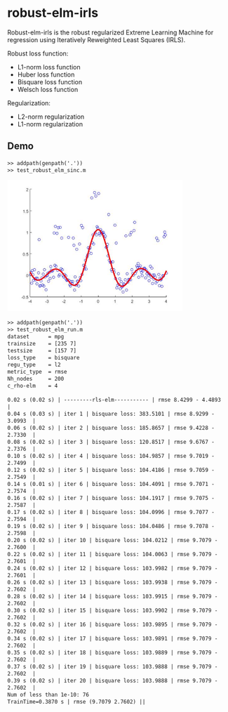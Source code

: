 robust-elm-irls
===========================

Robust-elm-irls is the robust regularized Extreme Learning Machine for regression using Iteratively Reweighted Least Squares (IRLS).

Robust loss function:
- L1-norm loss function
- Huber loss function
- Bisquare loss function
- Welsch loss function

Regularization:
- L2-norm regularization
- L1-norm regularization

## Demo


```
>> addpath(genpath('.'))
>> test_robust_elm_sinc.m
```
<img src="https://github.com/KaenChan/robust-elm-irls/blob/master/test_robust_elm/sinc_result.jpg" height="300" width="400" >


```
>> addpath(genpath('.'))
>> test_robust_elm_run.m
dataset      = mpg
trainsize    = [235 7]
testsize     = [157 7]
loss_type    = bisquare
regu_type    = l2
metric_type  = rmse
Nh_nodes     = 200
c_rho-elm    = 4

0.02 s (0.02 s) | ---------rls-elm----------- | rmse 8.4299 - 4.4893  |
0.04 s (0.03 s) | iter 1 | bisquare loss: 383.5101 | rmse 8.9299 - 3.0993  |
0.06 s (0.02 s) | iter 2 | bisquare loss: 185.8657 | rmse 9.4228 - 2.7330  |
0.08 s (0.02 s) | iter 3 | bisquare loss: 120.8517 | rmse 9.6767 - 2.7376  |
0.10 s (0.02 s) | iter 4 | bisquare loss: 104.9857 | rmse 9.7019 - 2.7499  |
0.12 s (0.02 s) | iter 5 | bisquare loss: 104.4186 | rmse 9.7059 - 2.7549  |
0.14 s (0.01 s) | iter 6 | bisquare loss: 104.4091 | rmse 9.7071 - 2.7574  |
0.16 s (0.02 s) | iter 7 | bisquare loss: 104.1917 | rmse 9.7075 - 2.7587  |
0.17 s (0.02 s) | iter 8 | bisquare loss: 104.0996 | rmse 9.7077 - 2.7594  |
0.19 s (0.02 s) | iter 9 | bisquare loss: 104.0486 | rmse 9.7078 - 2.7598  |
0.20 s (0.02 s) | iter 10 | bisquare loss: 104.0212 | rmse 9.7079 - 2.7600  |
0.22 s (0.02 s) | iter 11 | bisquare loss: 104.0063 | rmse 9.7079 - 2.7601  |
0.24 s (0.02 s) | iter 12 | bisquare loss: 103.9982 | rmse 9.7079 - 2.7601  |
0.26 s (0.02 s) | iter 13 | bisquare loss: 103.9938 | rmse 9.7079 - 2.7602  |
0.28 s (0.02 s) | iter 14 | bisquare loss: 103.9915 | rmse 9.7079 - 2.7602  |
0.30 s (0.02 s) | iter 15 | bisquare loss: 103.9902 | rmse 9.7079 - 2.7602  |
0.32 s (0.02 s) | iter 16 | bisquare loss: 103.9895 | rmse 9.7079 - 2.7602  |
0.34 s (0.02 s) | iter 17 | bisquare loss: 103.9891 | rmse 9.7079 - 2.7602  |
0.35 s (0.02 s) | iter 18 | bisquare loss: 103.9889 | rmse 9.7079 - 2.7602  |
0.37 s (0.02 s) | iter 19 | bisquare loss: 103.9888 | rmse 9.7079 - 2.7602  |
0.39 s (0.02 s) | iter 20 | bisquare loss: 103.9888 | rmse 9.7079 - 2.7602  |
Num of less than 1e-10: 76
TrainTime=0.3870 s | rmse (9.7079 2.7602) ||
```
